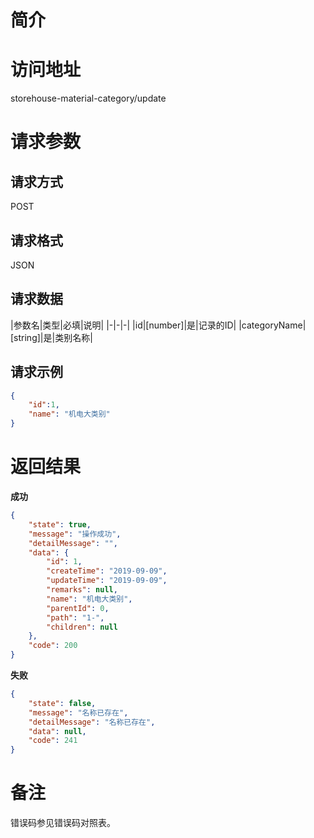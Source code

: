 # 简介

# 访问地址
storehouse-material-category/update

# 请求参数

## 请求方式
POST

## 请求格式
JSON

## 请求数据
|参数名|类型|必填|说明|
|-|-|-|
|id|[number]|是|记录的ID|
|categoryName|[string]|是|类别名称|
## 请求示例
```json
{
    "id":1,
    "name": "机电大类别"
}
```

# 返回结果
**成功**
```json
{
    "state": true,
    "message": "操作成功",
    "detailMessage": "",
    "data": {
        "id": 1,
        "createTime": "2019-09-09",
        "updateTime": "2019-09-09",
        "remarks": null,
        "name": "机电大类别",
        "parentId": 0,
        "path": "1-",
        "children": null
    },
    "code": 200
}
```

**失败**
```json
{
    "state": false,
    "message": "名称已存在",
    "detailMessage": "名称已存在",
    "data": null,
    "code": 241
}
```

# 备注
错误码参见错误码对照表。